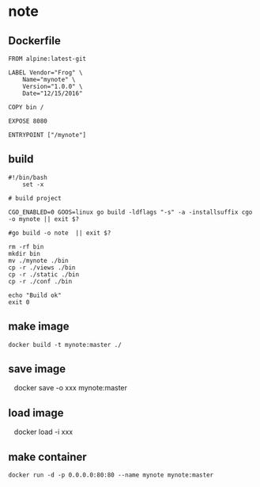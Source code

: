 # note
## Dockerfile
    FROM alpine:latest-git

    LABEL Vendor="Frog" \
        Name="mynote" \
        Version="1.0.0" \
        Date="12/15/2016"

    COPY bin /

    EXPOSE 8080

    ENTRYPOINT ["/mynote"]

## build
    #!/bin/bash
        set -x

    # build project

    CGO_ENABLED=0 GOOS=linux go build -ldflags "-s" -a -installsuffix cgo -o mynote || exit $?

    #go build -o note  || exit $?

    rm -rf bin
    mkdir bin
    mv ./mynote ./bin
    cp -r ./views ./bin
    cp -r ./static ./bin
    cp -r ./conf ./bin

    echo "Build ok"
    exit 0

## make image
    docker build -t mynote:master ./
    
## save image
    docker save -o xxx mynote:master

## load image
    docker load -i xxx
    
## make container
    docker run -d -p 0.0.0.0:80:80 --name mynote mynote:master
